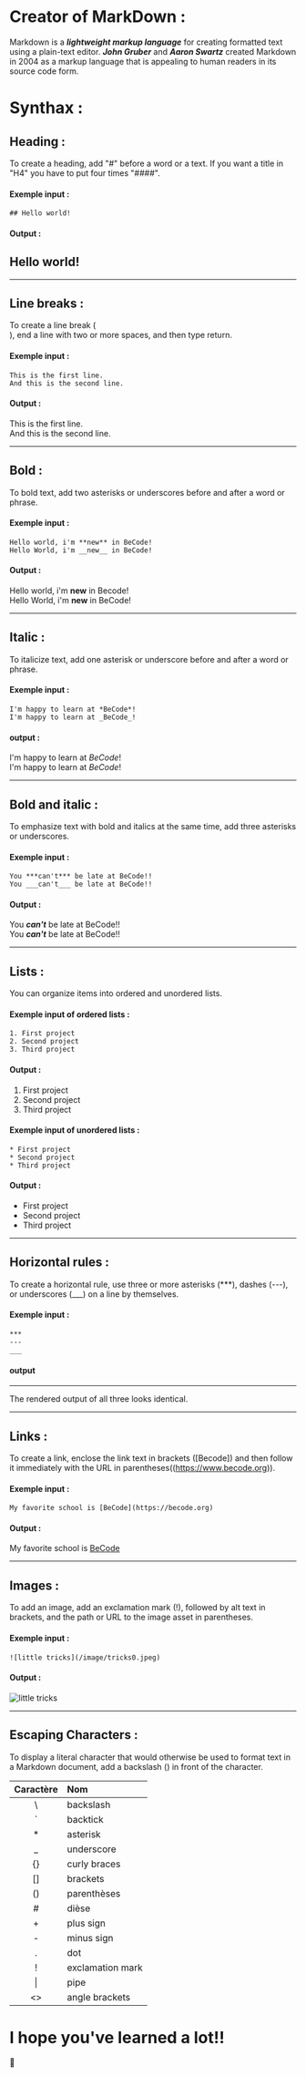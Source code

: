 # Creator of MarkDown : 

Markdown is a ***lightweight markup language*** for creating formatted text using a plain-text editor. ***John Gruber*** and ***Aaron Swartz*** created Markdown in 2004 as a markup language that is appealing to human readers in its source code form.

# Synthax :

## Heading : 

To create a heading, add "#" before a word or a text. If you want a title in "H4" you have to put four times "####".

#### Exemple input :

    ## Hello world!

#### Output : 

## Hello world!

---

## Line breaks :

To create a line break (<br>), end a line with two or more spaces, and then type return.

#### Exemple input : 

    This is the first line.  
    And this is the second line.

#### Output : 

This is the first line.  
And this is the second line.

---

## Bold :

To bold text, add two asterisks or underscores before and after a word or phrase.

#### Exemple input :

    Hello world, i'm **new** in BeCode!
    Hello World, i'm __new__ in BeCode!

#### Output : 

Hello world, i'm **new** in Becode!  
Hello World, i'm __new__ in BeCode!

---

## Italic : 

To italicize text, add one asterisk or underscore before and after a word or phrase.

#### Exemple input : 

    I'm happy to learn at *BeCode*!  
    I'm happy to learn at _BeCode_!

#### output : 

I'm happy to learn at *BeCode*!   
I'm happy to learn at _BeCode_!

---

## Bold and italic : 

To emphasize text with bold and italics at the same time, add three asterisks or underscores.

#### Exemple input : 

    You ***can't*** be late at BeCode!!
    You ___can't___ be late at BeCode!!

#### Output : 


You ***can't*** be late at BeCode!!  
You ___can't___ be late at BeCode!!

---

## Lists : 

You can organize items into ordered and unordered lists.

#### Exemple input of ordered lists :

    1. First project
    2. Second project
    3. Third project

#### Output : 

1. First project
2. Second project
3. Third project

#### Exemple input of unordered lists : 

    * First project
    * Second project
    * Third project

#### Output : 

* First project
* Second project
* Third project

---

## Horizontal rules : 

To create a horizontal rule, use three or more asterisks (***), dashes (---), or underscores (___) on a line by themselves.

#### Exemple input : 

    ***
    ---
    ___

#### output 

 _______________________
The rendered output of all three looks identical.

---

## Links : 

To create a link, enclose the link text in brackets ([Becode]) and then follow it immediately with the URL in parentheses((https://www.becode.org)).


#### Exemple input : 

    My favorite school is [BeCode](https://becode.org)

#### Output : 

My favorite school is [BeCode](https://becode.org)

---

## Images : 

To add an image, add an exclamation mark (!), followed by alt text in brackets, and the path or URL to the image asset in parentheses.

#### Exemple input : 

    ![little tricks](/image/tricks0.jpeg)

#### Output : 

![little tricks](/image/tricks0.jpeg)

---

## Escaping Characters : 

To display a literal character that would otherwise be used to format text in a Markdown document, add a backslash (\) in front of the character.

| Caractère | Nom                 |
| :-------: | :------------------ |
|    \\     | backslash           |
|    \`     | backtick            |
|    \*     | asterisk            |
|    \_     | underscore          |
|    \{}    | curly braces        |
|    \[]    | brackets            |
|    \()    | parenthèses         |
|    \#     | dièse               |
|    \+     | plus sign           |
|    \-     | minus sign          |
|    \.     | dot                 |
|    \!     | exclamation mark    |
|    \|     | pipe                |
|    \<>    | angle brackets      |

# I hope you've learned a lot!! 

:metal:




    










